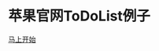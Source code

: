 苹果官网ToDoList例子
====================

[马上开始](https://developer.apple.com/library/ios/referencelibrary/GettingStarted/RoadMapiOSCh/index.html#//apple_ref/doc/uid/TP40012668-CH2-SW1)
